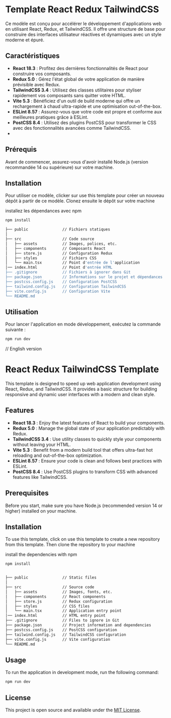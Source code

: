 # Template React Redux TailwindCSS

Ce modèle est conçu pour accélérer le développement d'applications web en utilisant React, Redux, et TailwindCSS. Il offre une structure de base pour construire des interfaces utilisateur réactives et dynamiques avec un style moderne et épuré.

## Caractéristiques

- **React 18.3** : Profitez des dernières fonctionnalités de React pour construire vos composants.
- **Redux 5.0** : Gérez l'état global de votre application de manière prévisible avec Redux.
- **TailwindCSS 3.4** : Utilisez des classes utilitaires pour styliser rapidement vos composants sans quitter votre HTML.
- **Vite 5.3** : Bénéficiez d'un outil de build moderne qui offre un rechargement à chaud ultra-rapide et une optimisation out-of-the-box.
- **ESLint 8.57** : Assurez-vous que votre code est propre et conforme aux meilleures pratiques grâce à ESLint.
- **PostCSS 8.4** : Utilisez des plugins PostCSS pour transformer le CSS avec des fonctionnalités avancées comme TailwindCSS.
- 

## Prérequis

Avant de commencer, assurez-vous d'avoir installé Node.js (version recommandée 14 ou supérieure) sur votre machine.

## Installation

Pour utiliser ce modèle, clicker sur use this template pour créer un nouveau dépôt à partir de ce modèle. Clonez ensuite le dépôt sur votre machine

installez les dépendances avec npm

```bash
npm install
```

```bash
├── public               // Fichiers statiques
│
├── src                  // Code source
│   ├── assets           // Images, polices, etc.
│   ├── components       // Composants React
│   ├── store.js         // Configuration Redux
│   ├── styles           // Fichiers CSS
│   └── main.tsx         // Point d'entrée de l'application
│── index.html           // Point d'entrée HTML
├── .gitignore           // Fichiers à ignorer dans Git
├── package.json         // Informations sur le projet et dépendances
├── postcss.config.js    // Configuration PostCSS
├── tailwind.config.js   // Configuration TailwindCSS
├── vite.config.js       // Configuration Vite
└── README.md
```

## Utilisation

Pour lancer l'application en mode développement, exécutez la commande suivante :

```bash
npm run dev
```

// English version

# React Redux TailwindCSS Template

This template is designed to speed up web application development using React, Redux, and TailwindCSS. It provides a basic structure for building responsive and dynamic user interfaces with a modern and clean style.

## Features

- **React 18.3** : Enjoy the latest features of React to build your components.
- **Redux 5.0** : Manage the global state of your application predictably with Redux.
- **TailwindCSS 3.4** : Use utility classes to quickly style your components without leaving your HTML.
- **Vite 5.3** : Benefit from a modern build tool that offers ultra-fast hot reloading and out-of-the-box optimization.
- **ESLint 8.57** : Ensure your code is clean and follows best practices with ESLint.
- **PostCSS 8.4** : Use PostCSS plugins to transform CSS with advanced features like TailwindCSS.

## Prerequisites

Before you start, make sure you have Node.js (recommended version 14 or higher) installed on your machine.

## Installation

To use this template, click on use this template to create a new repository from this template. Then clone the repository to your machine

install the dependencies with npm

```bash
npm install
```

```bash

├── public               // Static files
│
├── src                  // Source code
│   ├── assets           // Images, fonts, etc.
│   ├── components       // React components
│   ├── store.js         // Redux configuration
│   ├── styles           // CSS files
│   └── main.tsx         // Application entry point
│── index.html           // HTML entry point
├── .gitignore           // Files to ignore in Git
├── package.json         // Project information and dependencies
├── postcss.config.js    // PostCSS configuration
├── tailwind.config.js   // TailwindCSS configuration
├── vite.config.js       // Vite configuration
└── README.md
```

## Usage

To run the application in development mode, run the following command:

```bash
npm run dev
```

 
## License

This project is open source and available under the [MIT License](LICENSE).
